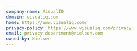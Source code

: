 ```yaml
---
company-name: VisualIQ
domain: visualiq.com
home: https://www.visualiq.com/
privacy-policy: https://www.visualiq.com/privacy
email: privacy.department@nielsen.com
owned-by: Nielsen
---
```




